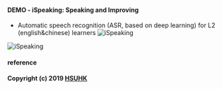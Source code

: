 

#### DEMO - iSpeaking: Speaking and Improving
* Automatic speech recognition (ASR, based on deep learning) for L2 (english&chinese) learners
![iSpeaking](https://github.com/muyun/dev.speech/blob/master/ispeaking/demo/speech_demo_3.png "Speaking and Improving") 

![iSpeaking](https://github.com/muyun/dev.speech/blob/master/ispeaking/demo/mandarin_demo.png "Speaking and Improving") 

#### reference

####  Copyright (c) 2019 [HSUHK](https://dlc.hsu.edu.hk/)
